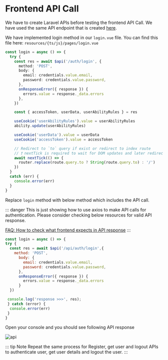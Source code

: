 # Frontend API Call

We have to create Laravel APIs before testing the frontend API Call. We have used the same API endpoint that is created [here](laravel-sanctum-authentication.html#step-3-login-user-api).

We have implemented login method in our `login.vue` file. You can find this file here: `resources/{ts/js}/pages/login.vue`

```ts
const login = async () => {
  try {
    const res = await $api('/auth/login', {
      method: 'POST',
      body: {
        email: credentials.value.email,
        password: credentials.value.password,
      },
      onResponseError({ response }) {
        errors.value = response._data.errors
      },
    })

    const { accessToken, userData, userAbilityRules } = res

    useCookie('userAbilityRules').value = userAbilityRules
    ability.update(userAbilityRules)

    useCookie('userData').value = userData
    useCookie('accessToken').value = accessToken

    // Redirect to `to` query if exist or redirect to index route
    // ❗ nextTick is required to wait for DOM updates and later redirect
    await nextTick(() => {
      router.replace(route.query.to ? String(route.query.to) : '/')
    })
  }
  catch (err) {
    console.error(err)
  }
}
```

Replace `login` method with below method which includes the API call.

::: danger
This is just showing how to use axios to make API calls for authentication. Please consider checking below resources for valid API response.

[FAQ: How to check what frontend expects in API response](/faq/#how-to-check-what-frontend-expects-in-api-response)
:::

```js
const login = async () => {
try {
  const res = await $api('/api/auth/login',{
    method: 'POST',
      body: {
        email: credentials.value.email,
        password: credentials.value.password,
      },
      onResponseError({ response }) {
        errors.value = response._data.errors
      }
  })

 console.log('response >>>', res);
 } catch (error) {
  console.error(err)
 }
}
```

Open your console and you should see following API response

![api](/images/code-examples/frontend-api-response/api-response.png)

::: tip Note
Repeat the same process for Register, get user and logout APIs to authenticate user, get user details and logout the user.
:::
